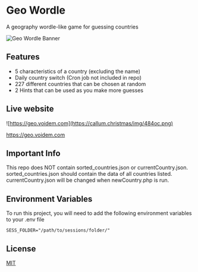 
# Geo Wordle

A geography wordle-like game for guessing countries

![Geo Wordle Banner](https://geo.voidem.com/geoWordleBanner.png)

## Features

- 5 characteristics of a country (excluding the name)
- Daily country switch (Cron job not included in repo)
- 227 different countries that can be chosen at random
- 2 Hints that can be used as you make more guesses

## Live website

![https://geo.voidem.com](https://callum.christmas/img/484oc.png)

https://geo.voidem.com
## Important Info

This repo does NOT contain sorted_countries.json or currentCountry.json. sorted_countries.json should contain the data of all countries listed. currentCountry.json will be changed when newCountry.php is run.

## Environment Variables

To run this project, you will need to add the following environment variables to your .env file

`SESS_FOLDER="/path/to/sessions/folder/"`


## License

[MIT](https://choosealicense.com/licenses/mit/)

